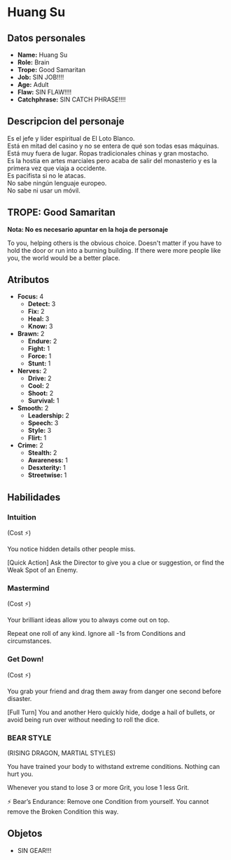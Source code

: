 
# Huang Su

## Datos personales

* **Name:** Huang Su
* **Role:** Brain
* **Trope:** Good Samaritan
* **Job:** SIN JOB!!!!
* **Age:** Adult
* **Flaw:** SIN FLAW!!!!
* **Catchphrase:** SIN CATCH PHRASE!!!!

## Descripcion del personaje

Es el jefe y líder espiritual de El Loto Blanco.  
Está en mitad del casino y no se entera de qué son todas esas máquinas. Está muy fuera de lugar. Ropas tradicionales chinas y gran mostacho.  
Es la hostia en artes marciales pero acaba de salir del monasterio y es la primera vez que viaja a occidente.  
Es pacifista si no le atacas.  
No sabe ningún lenguaje europeo.  
No sabe ni usar un móvil.


## TROPE: Good Samaritan

**Nota: No es necesario apuntar en la hoja de personaje**

To you, helping others is the obvious choice. Doesn't matter if you have to hold the door or run into a burning building. If there were more people like you, the world would be a better place.

## Atributos

* **Focus:** 4
    * **Detect:** 3
    * **Fix:** 2
    * **Heal:** 3
    * **Know:** 3
* **Brawn:** 2
    * **Endure:** 2
    * **Fight:** 1
    * **Force:** 1
    * **Stunt:** 1
* **Nerves:** 2
    * **Drive:** 2
    * **Cool:** 2
    * **Shoot:** 2
    * **Survival:** 1
* **Smooth:** 2
    * **Leadership:** 2
    * **Speech:** 3
    * **Style:** 3
    * **Flirt:** 1
* **Crime:** 2
    * **Stealth:** 2
    * **Awareness:** 1
    * **Desxterity:** 1
    * **Streetwise:** 1


## Habilidades

### Intuition

(Cost ⚡)

You notice hidden details other people miss.

[Quick Action] Ask the Director to give you a clue or suggestion, or find the Weak Spot of an Enemy.


### Mastermind

(Cost ⚡)

Your brilliant ideas allow you to always come out on top.

Repeat one roll of any kind. Ignore all -1s from Conditions and circumstances.


### Get Down!

(Cost ⚡)

You grab your friend and drag them away from danger one second before disaster.

[Full Turn] You and another Hero quickly hide, dodge a hail of bullets, or avoid being run over without needing to roll the dice.


### BEAR STYLE

(RISING DRAGON, MARTIAL STYLES)

You have trained your body to withstand extreme conditions. Nothing can hurt you.

Whenever you stand to lose 3 or more Grit, you lose 1 less Grit.

⚡ Bear’s Endurance: Remove one Condition from yourself. You cannot remove the Broken Condition this way.




## Objetos

* SIN GEAR!!!

